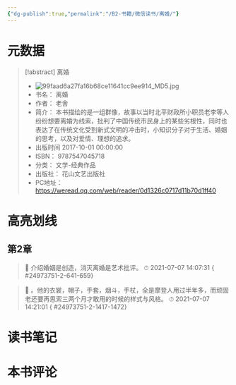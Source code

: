 ```yaml
---
{"dg-publish":true,"permalink":"/B2-书籍/微信读书/离婚/"}
---
```


# 元数据
> [!abstract] 离婚
> - ![99faad6a27fa16b68ce11641cc9ee914_MD5.jpg](/img/user/images/99faad6a27fa16b68ce11641cc9ee914_MD5.jpg)
> - 书名： 离婚
> - 作者： 老舍
> - 简介： 本书描绘的是一组群像，故事以当时北平财政所小职员老李等人纷纷想要离婚为线索，批判了中国传统市民身上的某些劣根性，同时也表达了在传统文化受到新式文明的冲击时，小知识分子对于生活、婚姻的思考，以及对爱情、理想的追求。
> - 出版时间 2017-10-01 00:00:00
> - ISBN： 9787547045718
> - 分类： 文学-经典作品
> - 出版社： 花山文艺出版社
> - PC地址：https://weread.qq.com/web/reader/0d1326c0717d11b70d1ff40

# 高亮划线

## 第2章

> 📌 介绍婚姻是创造，消灭离婚是艺术批评。 
> ⏱ 2021-07-07 14:07:31
{ #24973751-2-641-659}


> 📌 。他的衣裳，帽子，手套，烟斗，手杖，全是摩登人用过半年多，而顽固老还要再思索三两个月才敢用的时候的样式与风格。 
> ⏱ 2021-07-07 14:21:01
{ #24973751-2-1417-1472}


# 读书笔记

# 本书评论
